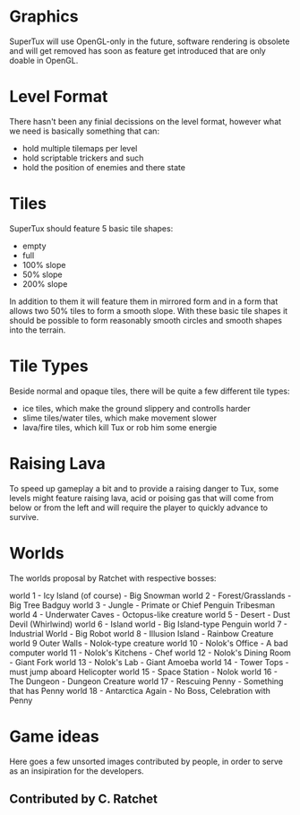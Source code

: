 # Graphics

SuperTux will use OpenGL-only in the future, software rendering is obsolete and will get removed has soon as feature get introduced that are only doable in OpenGL.

# Level Format

There hasn't been any finial decissions on the level format, however what we need is basically something that can:

* hold multiple tilemaps per level
* hold scriptable trickers and such
* hold the position of enemies and there state

# Tiles

SuperTux should feature 5 basic tile shapes:

* empty
* full
* 100% slope
* 50% slope
* 200% slope

In addition to them it will feature them in mirrored form and in a form that allows two 50% tiles to form a smooth slope. With these basic tile shapes it should be possible to form reasonably smooth circles and smooth shapes into the terrain.

# Tile Types

Beside normal and opaque tiles, there will be quite a few different tile types:

* ice tiles, which make the ground slippery and controlls harder
* slime tiles/water tiles, which make movement slower
* lava/fire tiles, which kill Tux or rob him some energie

# Raising Lava

To speed up gameplay a bit and to provide a raising danger to Tux, some levels might feature raising lava, acid or poising gas that will come from below or from the left and will require the player to quickly advance to survive.

# Worlds

The worlds proposal by Ratchet with respective bosses:

world 1 - Icy Island (of course) - Big Snowman
world 2 - Forest/Grasslands - Big Tree Badguy
world 3 - Jungle - Primate or Chief Penguin Tribesman
world 4 - Underwater Caves - Octopus-like creature
world 5 - Desert - Dust Devil (Whirlwind)
world 6 - Island world - Big Island-type Penguin
world 7 - Industrial World - Big Robot
world 8 - Illusion Island - Rainbow Creature
world 9 Outer Walls - Nolok-type creature
world 10 - Nolok's Office - A bad computer
world 11 - Nolok's Kitchens - Chef
world 12 - Nolok's Dining Room - Giant Fork
world 13 - Nolok's Lab - Giant Amoeba
world 14 - Tower Tops - must jump aboard Helicopter
world 15 - Space Station - Nolok
world 16 - The Dungeon - Dungeon Creature
world 17 - Rescuing Penny - Something that has Penny
world 18 - Antarctica Again - No Boss, Celebration with Penny

# Game ideas

Here goes a few unsorted images contributed by people, in order to serve as an insipiration for the developers.

## Contributed by C. Ratchet